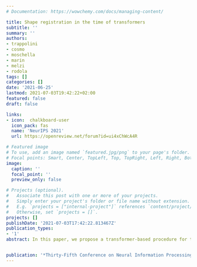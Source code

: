 ```yaml
---
# Documentation: https://wowchemy.com/docs/managing-content/

title: Shape registration in the time of transformers
subtitle: ''
summary: ''
authors:
- trappolini
- cosmo
- moschella
- marin
- melzi
- rodola
tags: []
categories: []
date: '2021-06-25'
lastmod: 2021-07-03T19:42:22+02:00
featured: false
draft: false

links:
- icon:  chalkboard-user
  icon_pack: fas
  name: 'NeurIPS 2021'
  url: https://openreview.net/forum?id=ui4xChWcA4R

# Featured image
# To use, add an image named `featured.jpg/png` to your page's folder.
# Focal points: Smart, Center, TopLeft, Top, TopRight, Left, Right, BottomLeft, Bottom, BottomRight.
image:
  caption: ''
  focal_point: ''
  preview_only: false

# Projects (optional).
#   Associate this post with one or more of your projects.
#   Simply enter your project's folder or file name without extension.
#   E.g. `projects = ["internal-project"]` references `content/project/deep-learning/index.md`.
#   Otherwise, set `projects = []`.
projects: []
publishDate: '2021-07-03T17:42:22.813467Z'
publication_types:
- '1'
abstract: In this paper, we propose a transformer-based procedure for the efficient registration of non-rigid 3D point clouds. The proposed approach is data-driven and adopts for the first time the transformers architecture in the registration task. Our method is general and applies to different settings. Given a fixed template with some desired properties (e.g. skinning weights or other animation cues), we can register raw acquired data to it, thereby transferring all the template properties to the input geometry. Alternatively, given a pair of shapes, our method can register the first onto the second (or vice-versa), obtaining a high-quality dense correspondence between the two.In both contexts, the quality of our results enables us to target real applications such as texture transfer and shape interpolation.Furthermore, we also show that including an estimation of the underlying density of the surface eases the learning process. By exploiting the potential of this architecture, we can train our model requiring only a sparse set of ground truth correspondences (10∼20% of the total points). The proposed model and the analysis that we perform pave the way for future exploration of transformer-based architectures for registration and matching applications. Qualitative and quantitative evaluations demonstrate that our pipeline outperforms state-of-the-art methods for deformable and unordered 3D data registration on different datasets and scenarios.


publication: '*Thirty-Fifth Conference on Neural Information Processing Systems (NeurIPS 2021)*'
---
```

